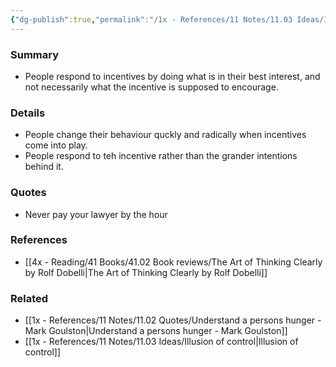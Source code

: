 ```yaml
---
{"dg-publish":true,"permalink":"/1x - References/11 Notes/11.03 Ideas/Incentive super response tendency/","title":"Incentive super response tendency","noteIcon":""}
---
```



### Summary
- People respond to incentives by doing what is in their best interest, and not necessarily what the incentive is supposed to encourage.

### Details
- People change their behaviour quckly and radically when incentives come into play.
- People respond to teh incentive rather than the grander intentions behind it.

### Quotes
- Never pay your lawyer by the hour

### References
- [[4x - Reading/41 Books/41.02 Book reviews/The Art of Thinking Clearly by Rolf Dobelli\|The Art of Thinking Clearly by Rolf Dobelli]]

### Related
- [[1x - References/11 Notes/11.02 Quotes/Understand a persons hunger - Mark Goulston\|Understand a persons hunger - Mark Goulston]]
- [[1x - References/11 Notes/11.03 Ideas/Illusion of control\|Illusion of control]]